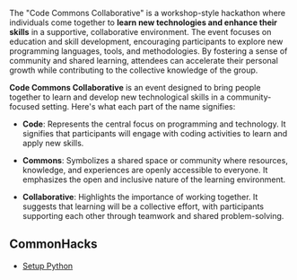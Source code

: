 The "Code Commons Collaborative" is a workshop-style hackathon where individuals come together to **learn new technologies and enhance their skills** in a supportive, collaborative environment. The event focuses on education and skill development, encouraging participants to explore new programming languages, tools, and methodologies. By fostering a sense of community and shared learning, attendees can accelerate their personal growth while contributing to the collective knowledge of the group.

**Code Commons Collaborative** is an event designed to bring people together to learn and develop new technological skills in a community-focused setting. Here's what each part of the name signifies:

- **Code**: Represents the central focus on programming and technology. It signifies that participants will engage with coding activities to learn and apply new skills.

- **Commons**: Symbolizes a shared space or community where resources, knowledge, and experiences are openly accessible to everyone. It emphasizes the open and inclusive nature of the learning environment.

- **Collaborative**: Highlights the importance of working together. It suggests that learning will be a collective effort, with participants supporting each other through teamwork and shared problem-solving.

## CommonHacks
 - [Setup Python](python-setup.md)
